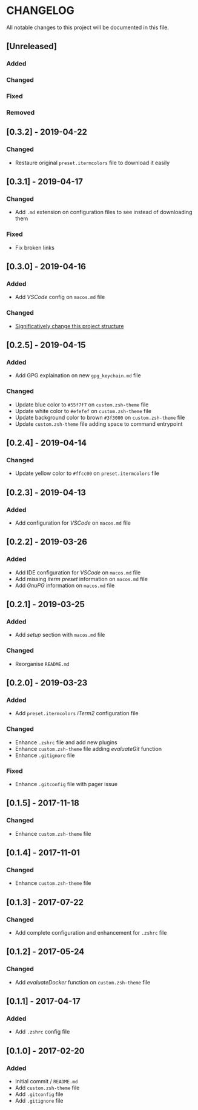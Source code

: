 # CHANGELOG

All notable changes to this project will be documented in this file.

## [Unreleased]

### Added
### Changed
### Fixed
### Removed

## [0.3.2] - 2019-04-22

### Changed

- Restaure original `preset.itermcolors` file to download it easily

## [0.3.1] - 2019-04-17

### Changed

- Add `.md` extension on configuration files to see instead of downloading them

### Fixed

- Fix broken links

## [0.3.0] - 2019-04-16

### Added

- Add _VSCode_ config on `macos.md` file

### Changed

- [Significatively change this project structure](https://github.com/NitnekB/personal_wiki/issues/11)

## [0.2.5] - 2019-04-15

### Added

- Add GPG explaination on new `gpg_keychain.md` file

### Changed

- Update blue color to `#55f7f7` on `custom.zsh-theme` file
- Update white color to `#efefef` on `custom.zsh-theme` file
- Update background color to brown `#3f3000` on `custom.zsh-theme` file
- Update `custom.zsh-theme` file adding space to command entrypoint

## [0.2.4] - 2019-04-14

### Changed

- Update yellow color to `#ffcc00` on `preset.itermcolors` file

## [0.2.3] - 2019-04-13

### Added

- Add configuration for _VSCode_ on `macos.md` file

## [0.2.2] - 2019-03-26

### Added

- Add IDE configuration for _VSCode_ on `macos.md` file
- Add missing _iterm preset_ information on `macos.md` file
- Add _GnuPG_ information on `macos.md` file

## [0.2.1] - 2019-03-25

### Added

- Add _setup_ section with `macos.md` file

### Changed

- Reorganise `README.md`

## [0.2.0] - 2019-03-23

### Added

- Add `preset.itermcolors` _iTerm2_ configuration file

### Changed

- Enhance `.zshrc` file and add new plugins
- Enhance `custom.zsh-theme` file adding _evaluateGit_ function
- Enhance `.gitignore` file

### Fixed

- Enhance `.gitconfig` file with pager issue

## [0.1.5] - 2017-11-18

### Changed

- Enhance `custom.zsh-theme` file

## [0.1.4] - 2017-11-01

### Changed

- Enhance `custom.zsh-theme` file

## [0.1.3] - 2017-07-22

### Changed

- Add complete configuration and enhancement for `.zshrc` file

## [0.1.2] - 2017-05-24

### Changed

- Add _evaluateDocker_ function on `custom.zsh-theme` file

## [0.1.1] - 2017-04-17

### Added

- Add `.zshrc` config file

## [0.1.0] - 2017-02-20

### Added

- Initial commit / `README.md`
- Add `custom.zsh-theme` file
- Add `.gitconfig` file
- Add `.gitignore` file
